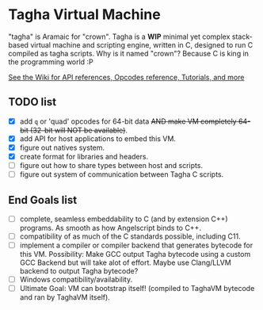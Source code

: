 # Tagha Virtual Machine
"tagha" is Aramaic for "crown".
Tagha is a **WIP** minimal yet complex stack-based virtual machine and scripting engine, written in C, designed to run C compiled as tagha scripts. Why is it named "crown"? Because C is king in the programming world :P

[See the Wiki for API references, Opcodes reference, Tutorials, and more](https://github.com/assyrianic/Tagha-Virtual-Machine/wiki)


## TODO list
- [x] add `q` or 'quad' opcodes for 64-bit data ~~AND make VM completely 64-bit (32-bit will NOT be available)~~.
- [x] add API for host applications to embed this VM.
- [x] figure out natives system.
- [x] create format for libraries and headers.
- [ ] figure out how to share types between host and scripts.
- [ ] figure out system of communication between Tagha C scripts.

## End Goals list
- [ ] complete, seamless embeddability to C (and by extension C++) programs. As smooth as how Angelscript binds to C++.
- [ ] compatibility of as much of the C standards possible, including C11.
- [ ] implement a compiler or compiler backend that generates bytecode for this VM. Possibility: Make GCC output Tagha bytecode using a custom GCC Backend but will take alot of effort. Maybe use Clang/LLVM backend to output Tagha bytecode?
- [ ] Windows compatibility/availability.
- [ ] Ultimate Goal: VM can bootstrap itself! (compiled to TaghaVM bytecode and ran by TaghaVM itself).
